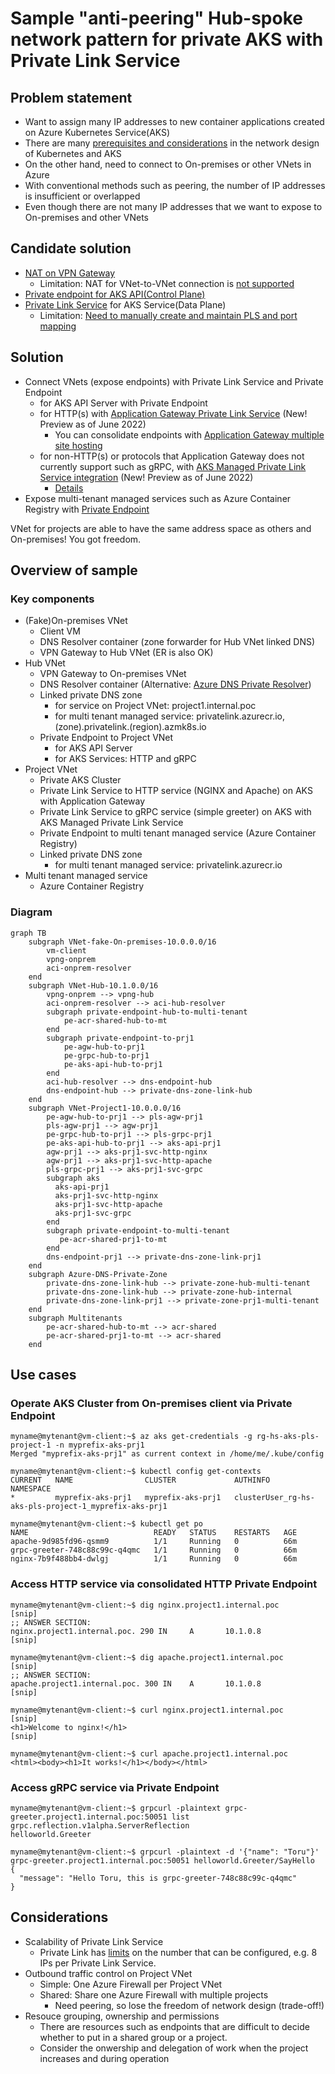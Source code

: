 # Sample "anti-peering" Hub-spoke network pattern for private AKS with Private Link Service

## Problem statement

* Want to assign many IP addresses to new container applications created on Azure Kubernetes Service(AKS)
* There are many [prerequisites and considerations](https://docs.microsoft.com/en-us/azure/aks/configure-azure-cni) in the network design of Kubernetes and AKS
* On the other hand, need to connect to On-premises or other VNets in Azure
* With conventional methods such as peering, the number of IP addresses is insufficient or overlapped
* Even though there are not many IP addresses that we want to expose to On-premises and other VNets

## Candidate solution

* [NAT on VPN Gateway](https://docs.microsoft.com/en-us/azure/vpn-gateway/nat-overview)
  * Limitation: NAT for VNet-to-VNet connection is [not supported](https://docs.microsoft.com/en-us/azure/vpn-gateway/nat-overview#nat-limitations)
* [Private endpoint for AKS API(Control Plane)](https://docs.microsoft.com/en-us/azure/aks/private-clusters#use-a-private-endpoint-connection)
* [Private Link Service](https://docs.microsoft.com/en-us/azure/private-link/private-link-service-overview) for AKS Service(Data Plane)
  * Limitation: [Need to manually create and maintain PLS and port mapping](https://dev.to/lastcoolnameleft/azure-private-link-service-load-balancer-aks-limitation-44db)

## Solution

* Connect VNets (expose endpoints) with Private Link Service and Private Endpoint
  * for AKS API Server with Private Endpoint
  * for HTTP(s) with [Application Gateway Private Link Service](https://docs.microsoft.com/en-us/azure/application-gateway/private-link) (New! Preview as of June 2022)
    * You can consolidate endpoints with [Application Gateway multiple site hosting](https://docs.microsoft.com/en-us/azure/application-gateway/multiple-site-overview)
  * for non-HTTP(s) or protocols that Application Gateway does not currently support such as gRPC, with [AKS Managed Private Link Service integration](https://docs.microsoft.com/en-us/azure/aks/internal-lb#connect-azure-private-link-service-to-internal-load-balancer-preview) (New! Preview as of June 2022)
    * [Details](https://github.com/kubernetes-sigs/cloud-provider-azure/blob/master/site/content/en/topics/pls-integration.md)
* Expose multi-tenant managed services such as Azure Container Registry with [Private Endpoint](https://docs.microsoft.com/en-us/azure/private-link/private-endpoint-overview)

VNet for projects are able to have the same address space as others and On-premises! You got freedom.

## Overview of sample

### Key components

* (Fake)On-premises VNet
  * Client VM
  * DNS Resolver container (zone forwarder for Hub VNet linked DNS)
  * VPN Gateway to Hub VNet (ER is also OK)
* Hub VNet
  * VPN Gateway to On-premises VNet
  * DNS Resolver container (Alternative: [Azure DNS Private Resolver](https://docs.microsoft.com/en-us/azure/dns/dns-private-resolver-overview))
  * Linked private DNS zone
    * for service on Project VNet: project1.internal.poc
    * for multi tenant managed service: privatelink.azurecr.io, (zone).privatelink.(region).azmk8s.io
  * Private Endpoint to Project VNet
    * for AKS API Server
    * for AKS Services: HTTP and gRPC
* Project VNet
  * Private AKS Cluster
  * Private Link Service to HTTP service (NGINX and Apache) on AKS with Application Gateway
  * Private Link Service to gRPC service (simple greeter) on AKS with AKS Managed Private Link Service
  * Private Endpoint to multi tenant managed service (Azure Container Registry)
  * Linked private DNS zone
    * for multi tenant managed service: privatelink.azurecr.io
* Multi tenant managed service
  * Azure Container Registry

### Diagram

```mermaid
graph TB
    subgraph VNet-fake-On-premises-10.0.0.0/16
        vm-client
        vpng-onprem
        aci-onprem-resolver
    end
    subgraph VNet-Hub-10.1.0.0/16
        vpng-onprem --> vpng-hub
        aci-onprem-resolver --> aci-hub-resolver
        subgraph private-endpoint-hub-to-multi-tenant
            pe-acr-shared-hub-to-mt
        end
        subgraph private-endpoint-to-prj1
            pe-agw-hub-to-prj1
            pe-grpc-hub-to-prj1
            pe-aks-api-hub-to-prj1
        end
        aci-hub-resolver --> dns-endpoint-hub
        dns-endpoint-hub --> private-dns-zone-link-hub
    end
    subgraph VNet-Project1-10.0.0.0/16
        pe-agw-hub-to-prj1 --> pls-agw-prj1
        pls-agw-prj1 --> agw-prj1
        pe-grpc-hub-to-prj1 --> pls-grpc-prj1
        pe-aks-api-hub-to-prj1 --> aks-api-prj1
        agw-prj1 --> aks-prj1-svc-http-nginx
        agw-prj1 --> aks-prj1-svc-http-apache
        pls-grpc-prj1 --> aks-prj1-svc-grpc
        subgraph aks
          aks-api-prj1
          aks-prj1-svc-http-nginx
          aks-prj1-svc-http-apache
          aks-prj1-svc-grpc
        end
        subgraph private-endpoint-to-multi-tenant
           pe-acr-shared-prj1-to-mt
        end
        dns-endpoint-prj1 --> private-dns-zone-link-prj1
    end
    subgraph Azure-DNS-Private-Zone
        private-dns-zone-link-hub --> private-zone-hub-multi-tenant
        private-dns-zone-link-hub --> private-zone-hub-internal
        private-dns-zone-link-prj1 --> private-zone-prj1-multi-tenant
    end
    subgraph Multitenants
        pe-acr-shared-hub-to-mt --> acr-shared
        pe-acr-shared-prj1-to-mt --> acr-shared
    end
```

## Use cases

### Operate AKS Cluster from On-premises client via Private Endpoint

```shell
myname@mytenant@vm-client:~$ az aks get-credentials -g rg-hs-aks-pls-project-1 -n myprefix-aks-prj1
Merged "myprefix-aks-prj1" as current context in /home/me/.kube/config

myname@mytenant@vm-client:~$ kubectl config get-contexts
CURRENT   NAME                CLUSTER             AUTHINFO                                                    NAMESPACE
*         myprefix-aks-prj1   myprefix-aks-prj1   clusterUser_rg-hs-aks-pls-project-1_myprefix-aks-prj1

myname@mytenant@vm-client:~$ kubectl get po
NAME                            READY   STATUS    RESTARTS   AGE
apache-9d985fd96-qsmm9          1/1     Running   0          66m
grpc-greeter-748c88c99c-q4qmc   1/1     Running   0          66m
nginx-7b9f488bb4-dwlgj          1/1     Running   0          66m
```

### Access HTTP service via consolidated HTTP Private Endpoint

```shell
myname@mytenant@vm-client:~$ dig nginx.project1.internal.poc
[snip]
;; ANSWER SECTION:
nginx.project1.internal.poc. 290 IN     A       10.1.0.8
[snip]

myname@mytenant@vm-client:~$ dig apache.project1.internal.poc
[snip]
;; ANSWER SECTION:
apache.project1.internal.poc. 300 IN    A       10.1.0.8
[snip]

myname@mytenant@vm-client:~$ curl nginx.project1.internal.poc
[snip]
<h1>Welcome to nginx!</h1>
[snip]

myname@mytenant@vm-client:~$ curl apache.project1.internal.poc
<html><body><h1>It works!</h1></body></html>
```

### Access gRPC service via Private Endpoint

```shell
myname@mytenant@vm-client:~$ grpcurl -plaintext grpc-greeter.project1.internal.poc:50051 list
grpc.reflection.v1alpha.ServerReflection
helloworld.Greeter

myname@mytenant@vm-client:~$ grpcurl -plaintext -d '{"name": "Toru"}' grpc-greeter.project1.internal.poc:50051 helloworld.Greeter/SayHello
{
  "message": "Hello Toru, this is grpc-greeter-748c88c99c-q4qmc"
}
```

## Considerations

* Scalability of Private Link Service
  * Private Link has [limits](https://docs.microsoft.com/en-us/azure/private-link/private-link-faq#how-can-i-scale-my-private-link-service--) on the number that can be configured, e.g. 8 IPs per Private Link Service.
* Outbound traffic control on Project VNet
  * Simple: One Azure Firewall per Project VNet
  * Shared: Share one Azure Firewall with multiple projects
    * Need peering, so lose the freedom of network design (trade-off!)
* Resouce grouping, ownership and permissions
  * There are resources such as endpoints that are difficult to decide whether to put in a shared group or a project.
  * Consider the onwership and delegation of work when the project increases and during operation
